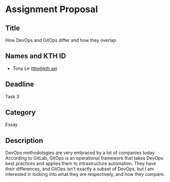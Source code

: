 # Assignment Proposal

## Title

How DevOps and GitOps differ and how they overlap

## Names and KTH ID

 - Tony Le (ttle@kth.se)
 

## Deadline

Task 3

## Category

Essay

## Description

DevOps methodologies are very embraced by a lot of companies today. According to GitLab, GitOps is an operational framework that takes DevOps best practices and applies them to intrastructure automation. They have their differences, and GitOps isn't exactly a subset of DevOps, but I am interested in looking into what they are respectively, and how they compare.
